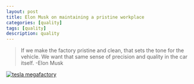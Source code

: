 ```yaml
---
layout: post
title: Elon Musk on maintaining a pristine workplace
categories: [quality]
tags: [quality]
description: quality
---
```

> If we make the factory pristine and clean,
that sets the tone for the vehicle.
We want that same sense of precision and quality
in the car itself. -Elon Musk

[![tesla megafactory](https://img.youtube.com/vi/KA18tusTgE4/0.jpg)](https://www.youtube.com/watch?v=KA18tusTgE4)


